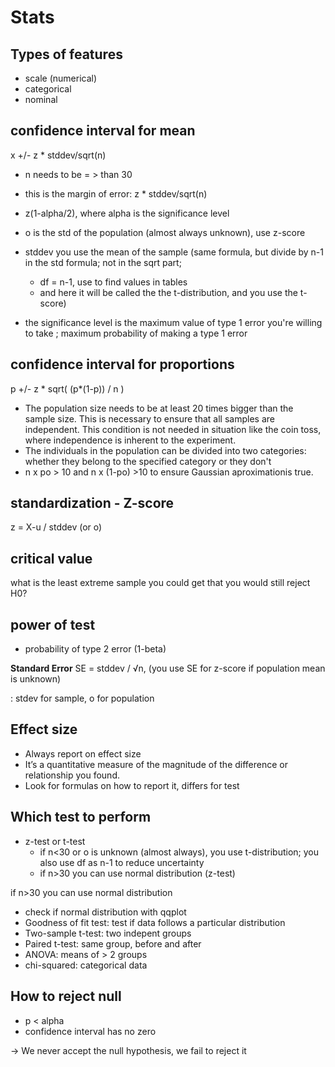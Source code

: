 # Stats

## Types of features
- scale (numerical)
- categorical
- nominal 

## confidence interval for mean
x +/- z * stddev/sqrt(n)

- n needs to be = > than 30
- this is the margin of error: z * stddev/sqrt(n)
- z(1-alpha/2), where alpha is the significance level
- o is the std of the population (almost always unknown), use z-score
- stddev you use the mean of the sample (same formula, but divide by n-1 in the std formula; not in the sqrt part;  
    - df = n-1, use to find values in tables
    - and here it will be called the the t-distribution, and you use the t-score)

- the significance level is the maximum value of type 1 error you're willing to take ; maximum probability of making a type 1 error

## confidence interval for proportions
p +/- z * sqrt( (p*(1-p)) / n  )

- The population size needs to be at least 20 times bigger than the sample size. This is necessary to ensure that all samples are independent. This condition is not needed in situation like the coin toss, where independence is inherent to the experiment.
- The individuals in the population can be divided into two categories: whether they belong to the specified category or they don't
- n x po > 10 and n x (1-po) >10 to ensure Gaussian aproximation
​
  is true.

## standardization - Z-score
z = X-u / stddev (or o)

## critical value
what is the least extreme sample you could get that you would still reject H0?

## power of test
- probability of type 2 error (1-beta)

**Standard Error**
SE = stddev / √n,
(you use SE for z-score if population mean is unknown)

: stdev for sample, o for population


## Effect size
- Always report on effect size
- It’s a quantitative measure of the magnitude of the difference or relationship you found.
- Look for formulas on how to report it, differs for test

## Which test to perform
- z-test or t-test
    - if n<30 or o is unknown (almost always), you use t-distribution; you also use df as n-1 to reduce uncertainty
    - if n>30 you can use normal distribution (z-test)

if n>30 you can use normal distribution
- check if normal distribution with qqplot
- Goodness of fit test: test if data follows a particular distribution
- Two-sample t-test: two indepent groups
- Paired t-test: same group, before and after
- ANOVA: means of > 2 groups
- chi-squared: categorical data

## How to reject null
- p < alpha
- confidence interval has no zero

-> We never accept the null hypothesis, we fail to reject it

